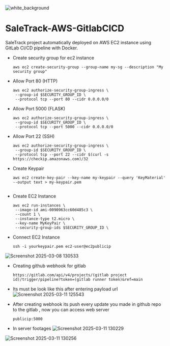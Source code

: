 ![white_background](https://github.com/user-attachments/assets/c367799f-c87e-4fe0-ad3d-23e6d6810b0f)

# SaleTrack-AWS-GitlabCICD
SaleTrack project automatically deployed on AWS EC2 instance using GitLab CI/CD pipeline with Docker.

* Create security group for ec2 instance

   ```shell
   aws ec2 create-security-group --group-name my-sg --description "My security group"
   ```
* Allow Port 80 (HTTP)
  
   ```shell
   aws ec2 authorize-security-group-ingress \
    --group-id $SECURITY_GROUP_ID \
    --protocol tcp --port 80 --cidr 0.0.0.0/0
   ```
* Allow Port 5000 (FLASK)
  
   ```shell
   aws ec2 authorize-security-group-ingress \
    --group-id $SECURITY_GROUP_ID \
    --protocol tcp --port 5000 --cidr 0.0.0.0/0
   ```
* Allow Port 22 (SSH)
  
   ```shell
   aws ec2 authorize-security-group-ingress \
    --group-id $SECURITY_GROUP_ID \
    --protocol tcp --port 22 --cidr $(curl -s https://checkip.amazonaws.com)/32
   ```
* Create Keypair
  
   ```shell
  aws ec2 create-key-pair --key-name my-keypair --query 'KeyMaterial' --output text > my-keypair.pem
            
* Create EC2 Instance
   ```shell
   aws ec2 run-instances \
    --image-id ami-0090963cc60d485c3 \
    --count 1 \
    --instance-type t2.micro \
    --key-name MyKeyPair \
    --security-group-ids $SECURITY_GROUP_ID \
   ```
* Connect EC2 Instance
   ```shell
   ssh -i yourkeypair.pem ec2-user@ec2publicip
   ```
![Screenshot 2025-03-08 130533](https://github.com/user-attachments/assets/4289fc03-cfb4-41ee-b860-5dd35aeaa3c1)

* Creating github webhook for gitlab 
   ```shell
   https://gitlab.com/api/v4/projects/(gitlab project id)/trigger/pipeline?token=(gitlab runner token)&ref=main
   ```
* Its must be look like this after entering payload url 
![Screenshot 2025-03-11 125543](https://github.com/user-attachments/assets/eae20375-e5e8-4f31-b297-201e07fe1e6f)

* After creating webhook its push every update you made in github repo to the gitlab ,  now you can access web server
   ```shell
   publicip:5000
   ```
* In server footages
![Screenshot 2025-03-11 130229](https://github.com/user-attachments/assets/8ba6e4b5-dbe6-49b3-a14d-5fb036f52784)

![Screenshot 2025-03-11 130256](https://github.com/user-attachments/assets/18d0c490-4f7a-4356-addb-86b4ef74f3eb)

